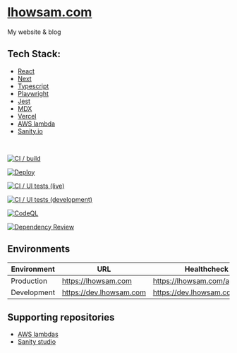# [lhowsam.com](https://lhowsam.com)

My website & blog

## Tech Stack:

- [React](https://github.com/facebook/react)
- [Next](https://github.com/vercel/next.js)
- [Typescript](https://github.com/Microsoft/TypeScript)
- [Playwright](https://playwright.dev/)
- [Jest](https://jestjs.io)
- [MDX](https://github.com/mdx-js/mdx)
- [Vercel](https://vercel.com)
- [AWS lambda](https://aws.amazon.com/lambda/)
- [Sanity.io](https://sanity.io)

<br />

[![CI / build](https://github.com/luke-h1/lhowsam.com/actions/workflows/build.yml/badge.svg)](https://github.com/luke-h1/lhowsam.com/actions/workflows/build.yml)

[![Deploy](https://github.com/luke-h1/lhowsam.com/actions/workflows/deploy.yml/badge.svg)](https://github.com/luke-h1/lhowsam.com/actions/workflows/deploy.yml)

[![CI / UI tests (live)](https://github.com/luke-h1/lhowsam.com/actions/workflows/live-ui-tests.yml/badge.svg)](https://github.com/luke-h1/lhowsam.com/actions/workflows/live-ui-tests.yml)

[![CI / UI tests (development)](https://github.com/luke-h1/lhowsam.com/actions/workflows/dev-ui-tests.yml/badge.svg)](https://github.com/luke-h1/lhowsam.com/actions/workflows/dev-ui-tests.yml)

[![CodeQL](https://github.com/luke-h1/lhowsam.com/actions/workflows/codeql.yml/badge.svg)](https://github.com/luke-h1/lhowsam.com/actions/workflows/codeql.yml)

[![Dependency Review](https://github.com/luke-h1/lhowsam.com/actions/workflows/dependency-review.yml/badge.svg)](https://github.com/luke-h1/lhowsam.com/actions/workflows/dependency-review.yml)

## Environments

| Environment | URL                     | Healthcheck endpoint                    |
| ----------- | ----------------------- | --------------------------------------- |
| Production  | https://lhowsam.com     | https://lhowsam.com/api/healthcheck     |
| Development | https://dev.lhowsam.com | https://dev.lhowsam.com/api/healthcheck |

## Supporting repositories

- [AWS lambdas](https://github.com/luke-h1/lho-lambda)
- [Sanity studio](https://github.com/luke-h1/lhowsam-studio)
